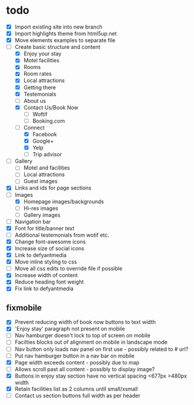 # todo

- [x] Import existing site into new branch
- [x] Import highlights theme from html5up.net
- [x] Move elements examples to separate file
- [ ] Create basic structure and content
  - [x] Enjoy your stay
  - [x] Motel facilities
  - [x] Rooms
  - [x] Room rates
  - [x] Local attractions
  - [x] Getting there
  - [x] Testemonials
  - [ ] About us
  - [x] Contact Us/Book Now
    - [ ] Woftif
    - [ ] Booking.com
  - [ ] Connect
    - [x] Facebook
    - [x] Google+
    - [x] Yelp
    - [ ] Trip advisor
- [ ] Gallery
  - [ ] Motel and facilities
  - [ ] Local attractions
  - [ ] Guest images
- [x] Links and ids for page sections
- [ ] Images
  - [x] Homepage images/backgrounds
  - [ ] Hi-res images
  - [ ] Gallery images
- [ ] Navigation bar
- [x] Font for title/banner text
- [ ] Additional testemonials from wotif etc.
- [x] Change font-awesome icons
- [x] Increase size of social icons
- [x] Link to defyantmedia
- [x] Move inline styling to css
- [ ] Move all css edits to override file if possible
- [x] Increase width of content
- [x] Reduce heading font weight
- [x] Fix link to defyantmedia

## fixmobile

- [x] Prevent reducing width of book now buttons to text width
- [x] 'Enjoy stay' paragraph not present on mobile
- [ ] Nav hamburger doesn't lock to top of screen on mobile
- [ ] Facilties blocks out of alignment on mobile in landscape mode
- [ ] Nav button only loads nav panel on first use - possibly related to # url?
- [ ] Put nav hamburger button in a nav bar on mobile
- [x] Page width exceeds content - possibly due to map
- [ ] Allows scroll past all content - possibly to display image?
- [x] Buttons in enjoy stay section have no vertical spacing <677px >480px width
- [x] Retain facilities list as 2 columns until small/xsmall
- [ ] Contact us section buttons full width as per header
